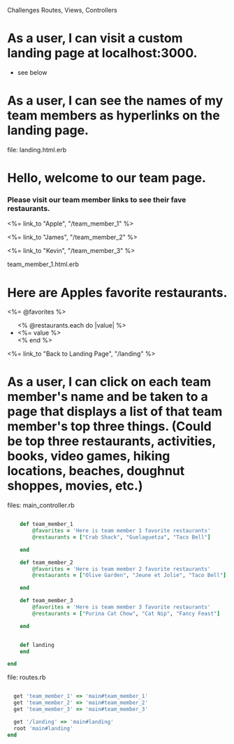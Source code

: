 Challenges
Routes, Views, Controllers

# As a user, I can visit a custom landing page at localhost:3000.
 - see below
# As a user, I can see the names of my team members as hyperlinks on the landing page.


file: landing.html.erb

<h1>Hello, welcome to our team page.</h1>
<h3>Please visit our team member links to see their fave restaurants.</h3>


<%= link_to "Apple", "/team_member_1" %>
<br/>

<%= link_to "James", "/team_member_2" %>
<br/>

<%= link_to "Kevin", "/team_member_3" %>
<br/>

team_member_1.html.erb
<h1>Here are Apples favorite restaurants.</h1>

<p> <%= @favorites %> </p>


<ul> 
    <% @restaurants.each do |value| %>
    <li> <%= value %> </li>
    <% end %>
</ul>

<%= link_to "Back to Landing Page", "/landing" %>



# As a user, I can click on each team member's name and be taken to a page that displays a list of that team member's top three things. (Could be top three restaurants, activities, books, video games, hiking locations, beaches, doughnut shoppes, movies, etc.)

files: main_controller.rb

```ruby

    def team_member_1
        @favorites = 'Here is team member 1 favorite restaurants'
        @restaurants = ["Crab Shack", "Guelaguetza", "Taco Bell"]

    end

    def team_member_2
        @favorites = 'Here is team member 2 favorite restaurants'
        @restaurants = ["Olive Garden", "Jeune et Jolie", "Taco Bell"]

    end

    def team_member_3
        @favorites = 'Here is team member 3 favorite restaurants'
        @restaurants = ["Purina Cat Chow", "Cat Nip", "Fancy Feast"]

    end


    def landing
    end

end
```

file: routes.rb

```ruby

  get 'team_member_1' => 'main#team_member_1'
  get 'team_member_2' => 'main#team_member_2'
  get 'team_member_3' => 'main#team_member_3'

  get '/landing' => 'main#landing'
  root 'main#landing'
end

```